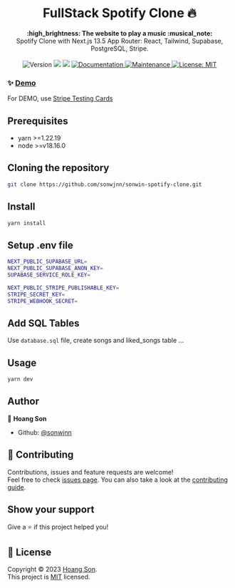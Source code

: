 <h1 align="center">FullStack Spotify Clone 🔥</h1>
<div align="center">
  <strong>:high_brightness: The website to play a music :musical_note:</strong><br>
  Spotify Clone with Next.js 13.5 App Router: React, Tailwind, Supabase, PostgreSQL, Stripe.<br>
</div>

<br>

<div align="center">
  <img alt="Version" src="https://img.shields.io/badge/version-0.1.0-blue.svg?cacheSeconds=2592000" />
  <img src="https://img.shields.io/badge/yarn-%3E%3D1.22.19-blue.svg" />
  <img src="https://img.shields.io/badge/node-%3E%3Dv18.16.0-blue.svg" />
  <a href="https://github.com/sonwjnn/sonwin-spotify-clone#readme" target="_blank">
    <img alt="Documentation" src="https://img.shields.io/badge/documentation-yes-brightgreen.svg" />
  </a>
  <a href="https://github.com/sonwjnn/sonwin-spotify-clone/graphs/commit-activity" target="_blank">
    <img alt="Maintenance" src="https://img.shields.io/badge/Maintained%3F-yes-green.svg" />
  </a>
  <a href="https://github.com/sonwjnn/sonwin-spotify-clone/blob/master/LICENSE" target="_blank">
    <img alt="License: MIT" src="https://img.shields.io/github/license/sonwjnn/sonwin-spotify-clone" />
  </a>
</div>



### ✨ [Demo](https://sonwin-spotify-clone.vercel.app/)
For DEMO, use [Stripe Testing Cards](https://stripe.com/docs/testing/)


## Prerequisites

- yarn >=1.22.19
- node >=v18.16.0

## Cloning the repository
```sh
git clone https://github.com/sonwjnn/sonwin-spotify-clone.git
```

## Install

```sh
yarn install
```

## Setup .env file
```sh
NEXT_PUBLIC_SUPABASE_URL=
NEXT_PUBLIC_SUPABASE_ANON_KEY=
SUPABASE_SERVICE_ROLE_KEY=

NEXT_PUBLIC_STRIPE_PUBLISHABLE_KEY=
STRIPE_SECRET_KEY=
STRIPE_WEBHOOK_SECRET=
```

## Add SQL Tables
Use `database.sql` file, create songs and liked_songs table ...

## Usage

```sh
yarn dev
```

## Author

👤 **Hoang Son**

* Github: [@sonwjnn](https://github.com/sonwjnn)

## 🤝 Contributing

Contributions, issues and feature requests are welcome!<br />Feel free to check [issues page](https://github.com/sonwjnn/sonwin-spotify-clone/issues). You can also take a look at the [contributing guide](https://github.com/sonwjnn/sonwin-spotify-clone/blob/master/CONTRIBUTING.md).

## Show your support

Give a ⭐️ if this project helped you!

## 📝 License

Copyright © 2023 [Hoang Son](https://github.com/sonwjnn).<br />
This project is [MIT](https://github.com/sonwjnn/sonwin-spotify-clone/blob/master/LICENSE) licensed.
